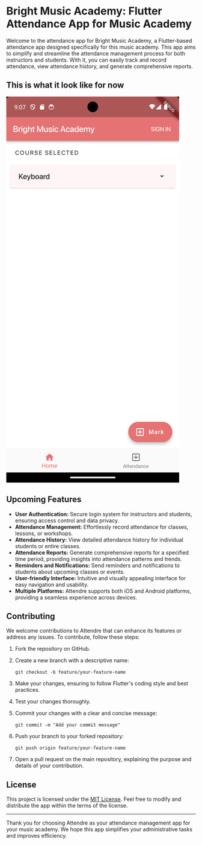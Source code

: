 # Bright Music Academy: Flutter Attendance App for Music Academy

Welcome to the attendance app for Bright Music Academy, a Flutter-based attendance app designed specifically for this music academy. This app aims to simplify and streamline the attendance management process for both instructors and students. With it, you can easily track and record attendance, view attendance history, and generate comprehensive reports. 

## This is what it look like for now
![Screenshot One](/readme_assets/Screenshot_1689262653.png)

## Upcoming Features

- **User Authentication:** Secure login system for instructors and students, ensuring access control and data privacy.
- **Attendance Management:** Effortlessly record attendance for classes, lessons, or workshops.
- **Attendance History:** View detailed attendance history for individual students or entire classes.
- **Attendance Reports:** Generate comprehensive reports for a specified time period, providing insights into attendance patterns and trends.
- **Reminders and Notifications:** Send reminders and notifications to students about upcoming classes or events.
- **User-friendly Interface:** Intuitive and visually appealing interface for easy navigation and usability.
- **Multiple Platforms:** Attendre supports both iOS and Android platforms, providing a seamless experience across devices.


## Contributing

We welcome contributions to Attendre that can enhance its features or address any issues. To contribute, follow these steps:

1. Fork the repository on GitHub.

2. Create a new branch with a descriptive name:

   ```
   git checkout -b feature/your-feature-name
   ```

3. Make your changes, ensuring to follow Flutter's coding style and best practices.

4. Test your changes thoroughly.

5. Commit your changes with a clear and concise message:

   ```
   git commit -m "Add your commit message"
   ```

6. Push your branch to your forked repository:

   ```
   git push origin feature/your-feature-name
   ```

7. Open a pull request on the main repository, explaining the purpose and details of your contribution.

## License

This project is licensed under the [MIT License](LICENSE). Feel free to modify and distribute the app within the terms of the license.

---

Thank you for choosing Attendre as your attendance management app for your music academy. We hope this app simplifies your administrative tasks and improves efficiency.
